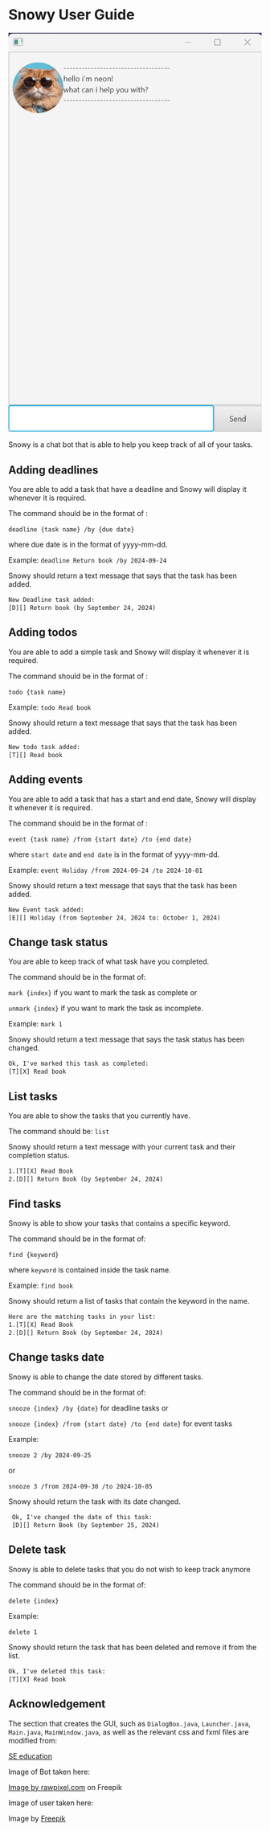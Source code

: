 # Snowy User Guide


![Screenshot of a standard usage of Snowy](/Ui.png)

Snowy is a chat bot that is able to help you keep track of all of your tasks.


## Adding deadlines

You are able to add a task that have a deadline and Snowy will display it whenever it is required.

The command should be in the format of : 

`deadline {task name} /by {due date}`

where due date is in the format of yyyy-mm-dd.

Example: `deadline Return book /by 2024-09-24`

Snowy should return a text message that says that the task has been added.

```
New Deadline task added:
[D][] Return book (by September 24, 2024)
```

## Adding todos

You are able to add a simple task and Snowy will display it whenever it is required.

The command should be in the format of :

`todo {task name}`

Example: `todo Read book`

Snowy should return a text message that says that the task has been added.

```
New todo task added:
[T][] Read book
```


## Adding events

You are able to add a task that has a start and end date, Snowy will display it whenever it is required.

The command should be in the format of :

`event {task name} /from {start date} /to {end date}`

where `start date` and `end date` is in the format of yyyy-mm-dd.

Example: `event Holiday /from 2024-09-24 /to 2024-10-01`

Snowy should return a text message that says that the task has been added.

```
New Event task added:
[E][] Holiday (from September 24, 2024 to: October 1, 2024)
```

## Change task status
You are able to keep track of what task have you completed.

The command should be in the format of:

`mark {index}` if you want to mark the task as complete or

`unmark {index}` if you want to mark the task as incomplete.

Example: `mark 1`

Snowy should return a text message that says the task status has been changed.
```
Ok, I've marked this task as completed:
[T][X] Read book
```

## List tasks
You are able to show the tasks that you currently have.

The command should be: `list`

Snowy should return a text message with your current task and their completion status.

```
1.[T][X] Read Book
2.[D][] Return Book (by September 24, 2024)
```

## Find tasks
Snowy is able to show your tasks that contains a specific keyword.

The command should be in the format of:

`find {keyword}`

where `keyword` is contained inside the task name.

Example: `find book`

Snowy should return a list of tasks that contain the keyword in the name.

``` 
Here are the matching tasks in your list:
1.[T][X] Read Book
2.[D][] Return Book (by September 24, 2024)
```

## Change tasks date
Snowy is able to change the date stored by different tasks.

The command should be in the format of:

`snooze {index} /by {date}` for deadline tasks or

`snooze {index} /from {start date} /to {end date}` for event tasks

Example: 

`snooze 2 /by 2024-09-25`

or

`snooze 3 /from 2024-09-30 /to 2024-10-05`

Snowy should return the task with its date changed.
```
 Ok, I've changed the date of this task:
 [D][] Return Book (by September 25, 2024)
```

## Delete task
Snowy is able to delete tasks that you do not wish to keep track anymore

The command should be in the format of:

`delete {index}`

Example:

`delete 1`

Snowy should return the task that has been deleted and remove it from the list.

```
Ok, I've deleted this task:
[T][X] Read book
```

## Acknowledgement

The section that creates the GUI, such as `DialogBox.java`, `Launcher.java`, `Main.java`, `MainWindow.java`, 
as well as the relevant css and fxml files are modified from:

<a href="https://se-education.org/guides/tutorials/javaFx.html"> SE education </a>


Image of Bot taken here:

<a href="https://www.freepik.com/free-vector/human-nervous-system_4239573.htm#query=ai%20brain&position=10&from_view=keyword&track=ais_hybrid&uuid=aef596a8-070f-4957-b345-c6dbe7477e65">
Image by rawpixel.com</a> on Freepik

Image of user taken here:

Image by <a href="https://www.freepik.com/free-psd/3d-illustration-person-with-sunglasses_27470334.htm#query=avatar&position=0&from_view=keyword&track=ais_hybrid&uuid=6403da64-cf6a-4b9a-ac90-de5901d2d9e8">
Freepik</a>